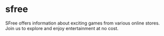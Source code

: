 # sfree
SFree offers information about exciting games from various online stores. Join us to explore and enjoy entertainment at no cost.
